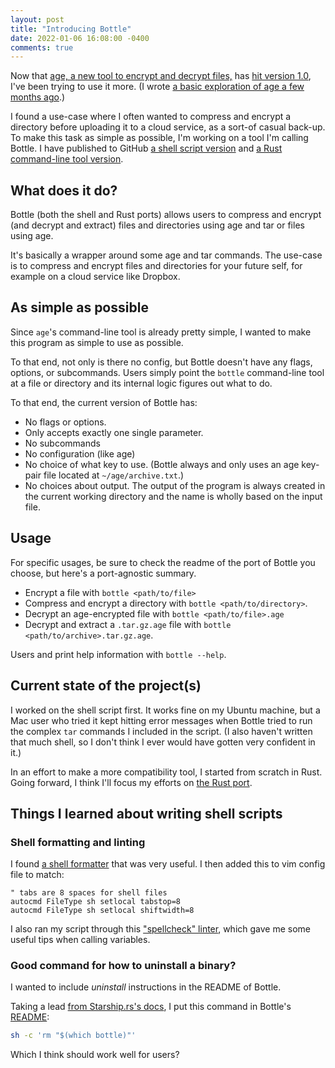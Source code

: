 ```yaml
---
layout: post
title: "Introducing Bottle"
date: 2022-01-06 16:08:00 -0400
comments: true
---
```


Now that [age, a new tool to encrypt and decrypt files,](https://github.com/FiloSottile/age) has [hit version 1.0](https://github.com/FiloSottile/age/releases/tag/v1.0.0), I've been trying to use it more. (I wrote [a basic exploration of age a few months ago](https://sts10.github.io/2021/09/06/exploring-age-1-point-0.html).)

I found a use-case where I often wanted to compress and encrypt a directory before uploading it to a cloud service, as a sort-of casual back-up. To make this task as simple as possible, I'm working on a tool I'm calling Bottle. I have published to GitHub [a shell script version](https://github.com/sts10/bottle) and [a Rust command-line tool version](https://github.com/sts10/bottle-rs).

## What does it do?

Bottle (both the shell and Rust ports) allows users to compress and encrypt (and decrypt and extract) files and directories using age and tar or files using age.

It's basically a wrapper around some age and tar commands. The use-case is to compress and encrypt files and directories for your future self, for example on a cloud service like Dropbox.

## As simple as possible

Since `age`'s command-line tool is already pretty simple, I wanted to make this program as simple to use as possible. 

To that end, not only is there no config, but Bottle doesn't have any flags, options, or subcommands. Users simply point the `bottle` command-line tool at a file or directory and its internal logic figures out what to do.

To that end, the current version of Bottle has:

- No flags or options. 
- Only accepts exactly one single parameter.
- No subcommands
- No configuration (like age)
- No choice of what key to use. (Bottle always and only uses an age key-pair file located at `~/age/archive.txt`.)
- No choices about output. The output of the program is always created in the current working directory and the name is wholly based on the input file.

## Usage

For specific usages, be sure to check the readme of the port of Bottle you choose, but here's a port-agnostic summary.

- Encrypt a file with `bottle <path/to/file>`
- Compress and encrypt a directory with `bottle <path/to/directory>`. 
- Decrypt an age-encrypted file with `bottle <path/to/file>.age`
- Decrypt and extract a `.tar.gz.age` file with `bottle <path/to/archive>.tar.gz.age`.

Users and print help information with `bottle --help`.

## Current state of the project(s)

I worked on the shell script first. It works fine on my Ubuntu machine, but a Mac user who tried it kept hitting error messages when Bottle tried to run the complex `tar` commands I included in the script. (I also haven't written that much shell, so I don't think I ever would have gotten very confident in it.)

In an effort to make a more compatibility tool, I started from scratch in Rust. Going forward, I think I'll focus my efforts on [the Rust port](https://github.com/sts10/bottle-rs/).

## Things I learned about writing shell scripts

### Shell formatting and linting

I found [a shell formatter](https://github.com/mvdan/sh#shfmt) that was very useful. I then added this to vim config file to match: 

```vim
" tabs are 8 spaces for shell files
autocmd FileType sh setlocal tabstop=8
autocmd FileType sh setlocal shiftwidth=8
```

I also ran my script through this ["spellcheck" linter](https://www.shellcheck.net/), which gave me some useful tips when calling variables.

### Good command for how to uninstall a binary?

I wanted to include _uninstall_ instructions in the README of Bottle. 

Taking a lead [from Starship.rs's docs](https://starship.rs/faq/#how-do-i-uninstall-starship), I put this command in Bottle's [README](https://github.com/sts10/bottle/blob/main/readme.markdown):

```bash
sh -c 'rm "$(which bottle)"'
```

Which I think should work well for users?
